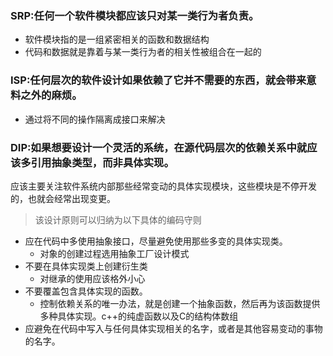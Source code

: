 ### **SRP**:任何一个软件模块都应该只对**某一类**行为者负责。
+ 软件模块指的是一组紧密相关的函数和数据结构
+ 代码和数据就是靠着与某一类行为者的相关性被组合在一起的

### **ISP**:任何层次的软件设计如果依赖了它并不需要的东西，就会带来意料之外的麻烦。
+ 通过将不同的操作隔离成接口来解决

### **DIP**:如果想要设计一个灵活的系统，在源代码层次的依赖关系中就应该多引用抽象类型，而非具体实现。
应该主要关注软件系统内部那些经常变动的具体实现模块，这些模块是不停开发的，也就会经常出现变更。
>该设计原则可以归纳为以下具体的编码守则
+ 应在代码中多使用抽象接口，尽量避免使用那些多变的具体实现类。
  + 对象的创建过程选用抽象工厂设计模式
+ 不要在具体实现类上创建衍生类 
  + 对继承的使用应该格外小心
+ 不要覆盖包含具体实现的函数。   
  +  控制依赖关系的唯一办法，就是创建一个抽象函数，然后再为该函数提供多种具体实现。c++的纯虚函数以及C的结构体数组
+ 应避免在代码中写入与任何具体实现相关的名字，或者是其他容易变动的事物的名字。
